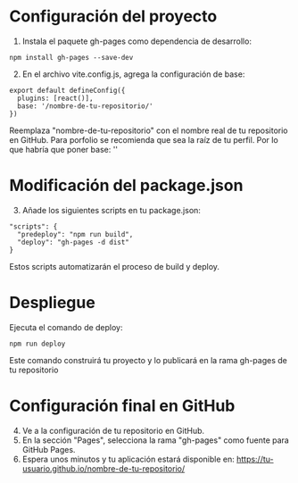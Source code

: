 # Configuración del proyecto

1. Instala el paquete gh-pages como dependencia de desarrollo:
```
npm install gh-pages --save-dev
```

2. En el archivo vite.config.js, agrega la configuración de base:
```
export default defineConfig({
  plugins: [react()],
  base: '/nombre-de-tu-repositorio/'
})
```
Reemplaza "nombre-de-tu-repositorio" con el nombre real de tu repositorio en GitHub.
Para porfolio se recomienda que sea la raíz de tu perfil. Por lo que habría que poner base: ''
# Modificación del package.json
3. Añade los siguientes scripts en tu package.json:
```
"scripts": {
  "predeploy": "npm run build",
  "deploy": "gh-pages -d dist"
}
```
Estos scripts automatizarán el proceso de build y deploy.

# Despliegue
Ejecuta el comando de deploy:
```
npm run deploy
```
Este comando construirá tu proyecto y lo publicará en la rama gh-pages de tu repositorio

# Configuración final en GitHub
4. Ve a la configuración de tu repositorio en GitHub.
5. En la sección "Pages", selecciona la rama "gh-pages" como fuente para GitHub Pages.
6. Espera unos minutos y tu aplicación estará disponible en:
https://tu-usuario.github.io/nombre-de-tu-repositorio/

